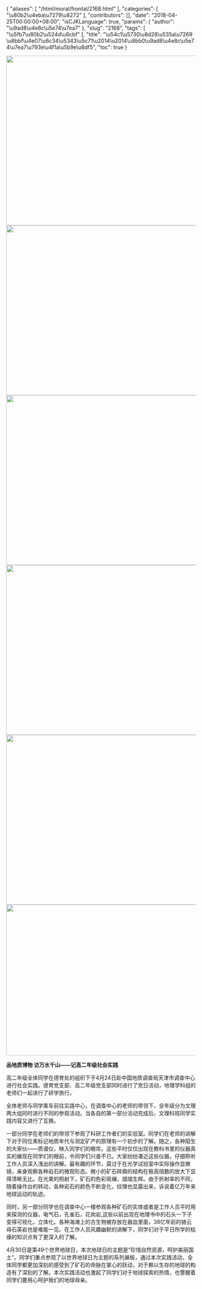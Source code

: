 {
    "aliases": [
        "/html/moral/frontal/2168.html"
    ],
    "categories": [
        "\u80b2\u4eba\u7279\u8272"
    ],
    "contributors": [],
    "date": "2018-04-25T00:00:00+08:00",
    "isCJKLanguage": true,
    "params": {
        "author": "\u9ad8\u4e8c\u5e74\u7ea7"
    },
    "slug": "2168",
    "tags": [
        "\u5fb7\u80b2\u524d\u6cbf"
    ],
    "title": "\u54c1\u5730\u8d28\u535a\u7269 \u8bbf\u4e07\u6c34\u5343\u5c71\u2014\u2014\u8bb0\u9ad8\u4e8c\u5e74\u7ea7\u793e\u4f1a\u5b9e\u8df5",
    "toc": true
}


<img
    src="https://cdn.tfls.online/mirror/full/ecc61135c9d5e022414a3082d891fd69b5277cd5.jpg"
    style="display:block;margin-left:auto;margin-right:auto;"
    decoding="async"
    fetchpriority="auto"
    loading="lazy"
    height="450"
    width="600"
/>
<img
    src="https://cdn.tfls.online/mirror/full/cedc24eee556ac411c76a1b183276f43a4686b7f.jpg"
    style="display:block;margin-left:auto;margin-right:auto;"
    decoding="async"
    fetchpriority="auto"
    loading="lazy"
    height="450"
    width="600"
/>
<img
    src="https://cdn.tfls.online/mirror/full/97d9b4d27723cd7e52c24ea9ac22de3b78938034.jpg"
    style="display:block;margin-left:auto;margin-right:auto;"
    decoding="async"
    fetchpriority="auto"
    loading="lazy"
    height="450"
    width="600"
/>
<img
    src="https://cdn.tfls.online/mirror/full/270e99dc7e4e9731e8ee36cf0875e9ec870de2fa.jpg"
    style="display:block;margin-left:auto;margin-right:auto;"
    decoding="async"
    fetchpriority="auto"
    loading="lazy"
    height="450"
    width="600"
/>
<img
    src="https://cdn.tfls.online/mirror/full/70b5bba07b656b60dd3daa1d287bebd6cebfe704.jpg"
    style="display:block;margin-left:auto;margin-right:auto;"
    decoding="async"
    fetchpriority="auto"
    loading="lazy"
    height="450"
    width="600"
/>
<img
    src="https://cdn.tfls.online/mirror/full/1f5dcbc53754f5f72941544fb525f3cb7e9cb389.jpg"
    style="display:block;margin-left:auto;margin-right:auto;"
    decoding="async"
    fetchpriority="auto"
    loading="lazy"
    height="400"
    width="600"
/>







**品地质博物 访万水千山——记高二年级社会实践**




高二年级全体同学在德育处的组织下于4月24日赴中国地质调查局天津市调查中心进行社会实践。德育党支部、高二年级党支部同时进行了党日活动，地理学科组的老师们一起进行了研学旅行。




全体老师与同学乘车前往实践中心，在调查中心的老师的带领下，全年级分为文理两大组同时进行不同的参观活动。当各自的第一部分活动完成后，文理科班同学实践内容又进行了互换。




一部分同学在老师们的带领下参观了科研工作者们的实验室。同学们在老师的讲解下对于同位素标记地质年代与测定矿产的原理有一个初步的了解。随之，各种陌生的大家伙——质谱仪，映入同学们的眼帘。这些平时仅仅出现在教科书里的仪器真实的展现在同学们的眼前，令同学们兴奋不已。大家纷纷凑近这些仪器，仔细聆听工作人员深入浅出的讲解。最有趣的环节，莫过于在光学试验室中实际操作显微镜，亲身观察各种岩石的微观形态。微小的矿石碎屑的结构在极高倍数的放大下显得清晰无比。在光束的照射下，矿石的色彩斑斓，熠熠生辉。由于折射率的不同，随着操作台的转动，各种岩石的颜色不断变化，纹理也显露出来，诉说着亿万年来地球运动的轨迹。




同时，另一部分同学也在调查中心一楼参观各种矿石的实体或者是工作人员平时用来探测的仪器。电气石，孔雀石，花岗岩,这些以前出现在地理书中的石头一下子变得可视化，立体化。各种海滩上的古生物被存放在器皿里面，38亿年前的铬云母石英岩也是难能一见。在工作人员风趣幽默的讲解下，同学们对于平日所学的枯燥的知识点有了更深入的了解。




4月30日是第49个世界地球日，本次地球日的主题是“珍惜自然资源，呵护美丽国土”。同学们重点参观了以世界地球日为主题的系列展板，通过本次实践活动，全体同学都更加深刻的感受到了矿石的命脉在掌心的跃动，对于赖以生存的地球的构造有了深刻的了解。本次实践活动也激起了同学们对于地球探索的热情，也警醒着同学们要用心呵护我们的地球母亲。




  



